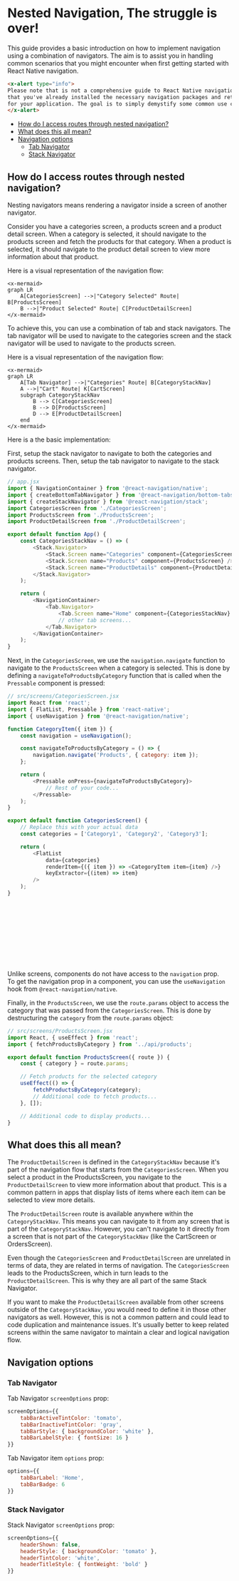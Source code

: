 # Nested Navigation, The struggle is over!

This guide provides a basic introduction on how to implement navigation using a
combination of navigators. The aim is to assist you in handling common scenarios that
you might encounter when first getting started with React Native navigation.

```html +parse
<x-alert type="info">
Please note that is not a comprehensive guide to React Native navigation. It assumes
that you've already installed the necessary navigation packages and retrieved the data
for your application. The goal is to simply demystify some common use cases.
</x-alert>
```

- [How do I access routes through nested navigation?](#how-do-i-access-routes-through-nested-navigation)
- [What does this all mean?](#what-does-this-all-mean)
- [Navigation options](#navigation-options)
  - [Tab Navigator](#tab-navigator)
  - [Stack Navigator](#stack-navigator)

## How do I access routes through nested navigation?

Nesting navigators means rendering a navigator inside a screen of another navigator.

Consider you have a categories screen, a products screen and a product detail
screen. When a category is selected, it should navigate to the products screen
and fetch the products for that category. When a product is selected, it should
navigate to the product detail screen to view more information about that
product.

Here is a visual representation of the navigation flow:

```mermaid +parse
<x-mermaid>
graph LR
    A[CategoriesScreen] -->|"Category Selected" Route| B[ProductsScreen]
    B -->|"Product Selected" Route| C[ProductDetailScreen]
</x-mermaid>
```

To achieve this, you can use a combination of tab and stack navigators. The tab
navigator will be used to navigate to the categories screen and the stack
navigator will be used to navigate to the products screen.

Here is a visual representation of the navigation flow:

```mermaid +parse
<x-mermaid>
graph LR
    A[Tab Navigator] -->|"Categories" Route| B[CategoryStackNav]
    A -->|"Cart" Route| K[CartScreen]
    subgraph CategoryStackNav
        B --> C[CategoriesScreen]
        B --> D[ProductsScreen]
        D --> E[ProductDetailScreen]
    end
</x-mermaid>
```

Here is a the basic implementation:

First, setup the stack navigator to navigate to both the categories and products
screens. Then, setup the tab navigator to navigate to the stack navigator.

```js
// app.jsx
import { NavigationContainer } from '@react-navigation/native';
import { createBottomTabNavigator } from '@react-navigation/bottom-tabs';
import { createStackNavigator } from '@react-navigation/stack';
import CategoriesScreen from './CategoriesScreen';
import ProductsScreen from './ProductsScreen';
import ProductDetailScreen from './ProductDetailScreen';

export default function App() {
    const CategoriesStackNav = () => (
        <Stack.Navigator>
            <Stack.Screen name="Categories" component={CategoriesScreen} />
            <Stack.Screen name="Products" component={ProductsScreen} />
            <Stack.Screen name="ProductDetails" component={ProductDetailScreen} />
        </Stack.Navigator>
    );

    return (
        <NavigationContainer>
            <Tab.Navigator>
                <Tab.Screen name="Home" component={CategoriesStackNav} />
                // other tab screens...
            </Tab.Navigator>
        </NavigationContainer>
    );
}
```

Next, in the `CategoriesScreen`, we use the `navigation.navigate` function to navigate
to the `ProductsScreen` when a category is selected. This is done by defining a
`navigateToProductsByCategory` function that is called when the `Pressable`
component is pressed:

```js
// src/screens/CategoriesScreen.jsx
import React from 'react';
import { FlatList, Pressable } from 'react-native';
import { useNavigation } from '@react-navigation/native';

function CategoryItem({ item }) {
    const navigation = useNavigation();

    const navigateToProductsByCategory = () => {
        navigation.navigate('Products', { category: item });
    };

    return (
        <Pressable onPress={navigateToProductsByCategory}>
            // Rest of your code...
        </Pressable>
    );
}

export default function CategoriesScreen() {
    // Replace this with your actual data
    const categories = ['Category1', 'Category2', 'Category3'];

    return (
        <FlatList
            data={categories}
            renderItem={({ item }) => <CategoryItem item={item} />}
            keyExtractor={(item) => item}
        />
    );
}
```

<div class="bx info-light bdr-3 rounded-1 flex va-c">
    <svg class="icon wh-4 fs0 mr"><use xlink:href="/svg/naykel-ui.svg#information-circle"></use></svg>
    <div>Unlike screens, components do not have access to the <code>navigation</code> prop. <br> To get the navigation prop in a component, you can use the <code>useNavigation</code> hook from <code>@react-navigation/native</code>.</div>
</div>

Finally, in the `ProductsScreen`, we use the `route.params` object to access the category
that was passed from the `CategoriesScreen`. This is done by destructuring the `category`
from the `route.params` object:

```js
// src/screens/ProductsScreen.jsx
import React, { useEffect } from 'react';
import { fetchProductsByCategory } from '../api/products';

export default function ProductsScreen({ route }) {
    const { category } = route.params;

    // Fetch products for the selected category
    useEffect(() => {
        fetchProductsByCategory(category);
        // Additional code to fetch products...
    }, []);

    // Additional code to display products...
}
```

## What does this all mean?

The `ProductDetailScreen` is defined in the `CategoryStackNav` because it's part
of the navigation flow that starts from the `CategoriesScreen`. When you select
a product in the ProductsScreen, you navigate to the `ProductDetailScreen` to
view more information about that product. This is a common pattern in apps that
display lists of items where each item can be selected to view more details.

The `ProductDetailScreen` route is available anywhere within the
`CategoryStackNav`. This means you can navigate to it from any screen that is
part of the `CategoryStackNav`. However, you can't navigate to it directly from
a screen that is not part of the `CategoryStackNav` (like the CartScreen or
OrdersScreen).

Even though the `CategoriesScreen` and `ProductDetailScreen` are unrelated in
terms of data, they are related in terms of navigation. The `CategoriesScreen`
leads to the ProductsScreen, which in turn leads to the `ProductDetailScreen`.
This is why they are all part of the same Stack Navigator.

If you want to make the `ProductDetailScreen` available from other screens
outside of the `CategoryStackNav`, you would need to define it in those other
navigators as well. However, this is not a common pattern and could lead to code
duplication and maintenance issues. It's usually better to keep related screens
within the same navigator to maintain a clear and logical navigation flow.



## Navigation options

### Tab Navigator

Tab Navigator `screenOptions` prop:

```js
screenOptions={{
    tabBarActiveTintColor: 'tomato',
    tabBarInactiveTintColor: 'gray',
    tabBarStyle: { backgroundColor: 'white' },
    tabBarLabelStyle: { fontSize: 16 }
}}
```

Tab Navigator item `options` prop:

```js
options={{
    tabBarLabel: 'Home',
    tabBarBadge: 6
}}
```

### Stack Navigator

Stack Navigator `screenOptions` prop:

```js
screenOptions={{
    headerShown: false,
    headerStyle: { backgroundColor: 'tomato' },
    headerTintColor: 'white',
    headerTitleStyle: { fontWeight: 'bold' }
}}
```
